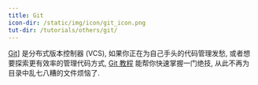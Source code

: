 ```yaml
---
title: Git
icon-dir: /static/img/icon/git_icon.png
tut-dir: /tutorials/others/git/
---
```

<a href="https://git-scm.com/">Git</a>] 是分布式版本控制器 (VCS), 如果你正在为自己手头的代码管理发愁,
或者想要探索更有效率的管理代码方式, <a href="{{page.tut-dir}}">Git 教程</a>
能帮你快速掌握一门绝技, 从此不再为目录中乱七八糟的文件烦恼了.
